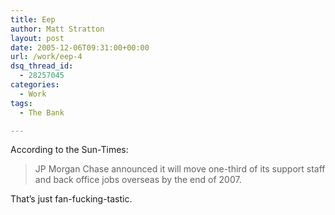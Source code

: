 ```yaml
---
title: Eep
author: Matt Stratton
layout: post
date: 2005-12-06T09:31:00+00:00
url: /work/eep-4
dsq_thread_id:
  - 28257045
categories:
  - Work
tags:
  - The Bank

---
```

According to the Sun-Times:

> JP Morgan Chase announced it will move one-third of its support staff and back office jobs overseas by the end of 2007.

That&#8217;s just fan-fucking-tastic.